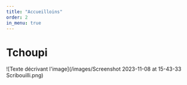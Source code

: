 ```yaml
---
title: "Accueilloins"
order: 2
in_menu: true
---
```

# Tchoupi



![Texte décrivant l'image](/images/Screenshot 2023-11-08 at 15-43-33 Scribouilli.png) 